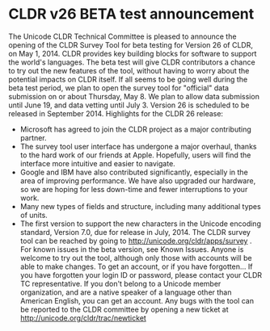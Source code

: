 # CLDR v26 BETA test announcement

The Unicode CLDR Technical Committee is pleased to announce the opening of the
CLDR Survey Tool for beta testing for Version 26 of CLDR, on May 1, 2014. CLDR
provides key building blocks for software to support the world's languages.
The beta test will give CLDR contributors a chance to try out the new features
of the tool, without having to worry about the potential impacts on CLDR itself.
If all seems to be going well during the beta test period, we plan to open the
survey tool for "official" data submission on or about Thursday, May 8.
We plan to allow data submission until June 19, and data vetting until July 3.
Version 26 is scheduled to be released in September 2014.
Highlights for the CLDR 26 release:
- Microsoft has agreed to join the CLDR project as a major contributing partner.
- The survey tool user interface has undergone a major overhaul, thanks to the
hard work of our friends at Apple. Hopefully, users will find the interface more
intuitive and easier to navigate.
- Google and IBM have also contributed significantly, especially in the area of
improving performance. We have also upgraded our hardware, so we are hoping for
less down-time and fewer interruptions to your work.
- Many new types of fields and structure, including many additional types of
units.
- The first version to support the new characters in the Unicode encoding
standard, Version 7.0, due for release in July, 2014.
The CLDR survey tool can be reached by going to
http://unicode.org/cldr/apps/survey .
For known issues in the beta version, see Known Issues.
Anyone is welcome to try out the tool, although only those with accounts will be
able to make changes. To get an account, or if you have forgotten...
If you have forgotten your login ID or password, please contact your CLDR TC
representative.
If you don't belong to a Unicode member organization, and are a native speaker
of a language other than American English, you can get an account.
Any bugs with the tool can be reported to the CLDR committee by opening a new
ticket at http://unicode.org/cldr/trac/newticket

